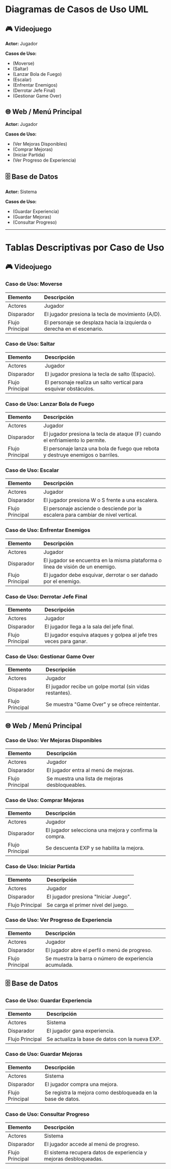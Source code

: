 # Diagramas de Casos de Uso UML

## 🎮 Videojuego

**Actor:** Jugador

**Casos de Uso:**
- (Moverse)
- (Saltar)
- (Lanzar Bola de Fuego)
- (Escalar)
- (Enfrentar Enemigos)
- (Derrotar Jefe Final)
- (Gestionar Game Over)

## 🌐 Web / Menú Principal

**Actor:** Jugador

**Casos de Uso:**
- (Ver Mejoras Disponibles)
- (Comprar Mejoras)
- (Iniciar Partida)
- (Ver Progreso de Experiencia)

## 🗄️ Base de Datos

**Actor:** Sistema

**Casos de Uso:**
- (Guardar Experiencia)
- (Guardar Mejoras)
- (Consultar Progreso)

---

# Tablas Descriptivas por Caso de Uso

## 🎮 Videojuego

### Caso de Uso: Moverse
| Elemento | Descripción |
|:---------|:------------|
| Actores | Jugador |
| Disparador | El jugador presiona la tecla de movimiento (A/D). |
| Flujo Principal | El personaje se desplaza hacia la izquierda o derecha en el escenario. |

### Caso de Uso: Saltar
| Elemento | Descripción |
|:---------|:------------|
| Actores | Jugador |
| Disparador | El jugador presiona la tecla de salto (Espacio). |
| Flujo Principal | El personaje realiza un salto vertical para esquivar obstáculos. |

### Caso de Uso: Lanzar Bola de Fuego
| Elemento | Descripción |
|:---------|:------------|
| Actores | Jugador |
| Disparador | El jugador presiona la tecla de ataque (F) cuando el enfriamiento lo permite. |
| Flujo Principal | El personaje lanza una bola de fuego que rebota y destruye enemigos o barriles. |

### Caso de Uso: Escalar
| Elemento | Descripción |
|:---------|:------------|
| Actores | Jugador |
| Disparador | El jugador presiona W o S frente a una escalera. |
| Flujo Principal | El personaje asciende o desciende por la escalera para cambiar de nivel vertical. |

### Caso de Uso: Enfrentar Enemigos
| Elemento | Descripción |
|:---------|:------------|
| Actores | Jugador |
| Disparador | El jugador se encuentra en la misma plataforma o línea de visión de un enemigo. |
| Flujo Principal | El jugador debe esquivar, derrotar o ser dañado por el enemigo. |

### Caso de Uso: Derrotar Jefe Final
| Elemento | Descripción |
|:---------|:------------|
| Actores | Jugador |
| Disparador | El jugador llega a la sala del jefe final. |
| Flujo Principal | El jugador esquiva ataques y golpea al jefe tres veces para ganar. |

### Caso de Uso: Gestionar Game Over
| Elemento | Descripción |
|:---------|:------------|
| Actores | Jugador |
| Disparador | El jugador recibe un golpe mortal (sin vidas restantes). |
| Flujo Principal | Se muestra "Game Over" y se ofrece reintentar. |

## 🌐 Web / Menú Principal

### Caso de Uso: Ver Mejoras Disponibles
| Elemento | Descripción |
|:---------|:------------|
| Actores | Jugador |
| Disparador | El jugador entra al menú de mejoras. |
| Flujo Principal | Se muestra una lista de mejoras desbloqueables. |

### Caso de Uso: Comprar Mejoras
| Elemento | Descripción |
|:---------|:------------|
| Actores | Jugador |
| Disparador | El jugador selecciona una mejora y confirma la compra. |
| Flujo Principal | Se descuenta EXP y se habilita la mejora. |

### Caso de Uso: Iniciar Partida
| Elemento | Descripción |
|:---------|:------------|
| Actores | Jugador |
| Disparador | El jugador presiona "Iniciar Juego". |
| Flujo Principal | Se carga el primer nivel del juego. |

### Caso de Uso: Ver Progreso de Experiencia
| Elemento | Descripción |
|:---------|:------------|
| Actores | Jugador |
| Disparador | El jugador abre el perfil o menú de progreso. |
| Flujo Principal | Se muestra la barra o número de experiencia acumulada. |

## 🗄️ Base de Datos

### Caso de Uso: Guardar Experiencia
| Elemento | Descripción |
|:---------|:------------|
| Actores | Sistema |
| Disparador | El jugador gana experiencia. |
| Flujo Principal | Se actualiza la base de datos con la nueva EXP. |

### Caso de Uso: Guardar Mejoras
| Elemento | Descripción |
|:---------|:------------|
| Actores | Sistema |
| Disparador | El jugador compra una mejora. |
| Flujo Principal | Se registra la mejora como desbloqueada en la base de datos. |

### Caso de Uso: Consultar Progreso
| Elemento | Descripción |
|:---------|:------------|
| Actores | Sistema |
| Disparador | El jugador accede al menú de progreso. |
| Flujo Principal | El sistema recupera datos de experiencia y mejoras desbloqueadas. |
